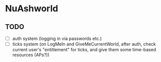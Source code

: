# NuAshworld

## TODO

- [ ] auth system (logging in via passwords etc.)
- [ ] ticks system (on LogMeIn and GiveMeCurrentWorld, after auth, check current user's "entitlement" for ticks, and give them some time-based resources (APs?))
